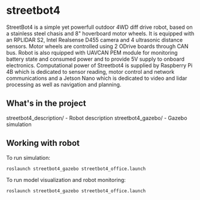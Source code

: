 # streetbot4

StreetBot4 is a simple yet powerfull outdoor 4WD diff drive robot, based on a stainless steel chasis and 8" hoverboard motor wheels.
It is equipped with an RPLIDAR S2, Intel Realsense D455 camera and 4 ultrasonic distance sensors. Motor wheels are controlled using 2 ODrive boards through CAN bus.
Robot is also rquipped with UAVCAN PEM module for monitoring battery state and consumed power and to provide 5V supply to onboard electronics.
Computational power of Streetbot4 is supplied by Raspberry Pi 4B which is dedicated to sensor reading, motor control and network communications and a Jetson Nano which is dedicated to video and lidar processing as well as navigation and planning.

## What's in the project

streetbot4_description/ - Robot description
streetbot4_gazebo/ - Gazebo simulation

## Working with robot

To run simulation:

``roslaunch streetbot4_gazebo streetbot4_office.launch``

To run model visualization and robot monitoring:

``roslaunch streetbot4_gazebo streetbot4_office.launch``
